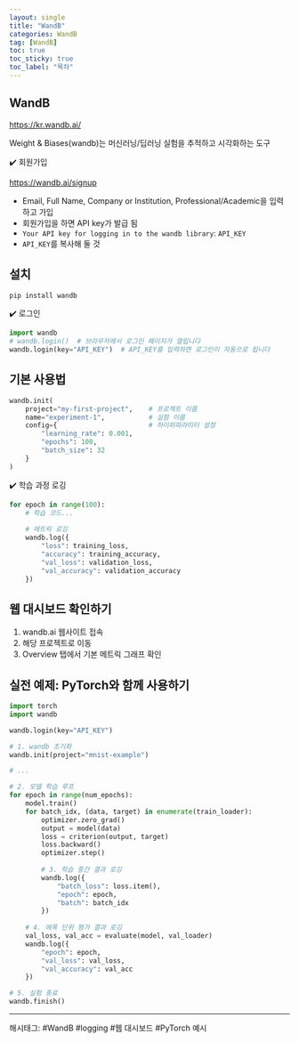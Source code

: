 ```yaml
---
layout: single
title: "WandB"
categories: WandB
tag: [WandB]
toc: true
toc_sticky: true
toc_label: "목차"
---
```


## WandB

<https://kr.wandb.ai/>

Weight & Biases(wandb)는 머신러닝/딥러닝 실험을 추적하고 시각화하는 도구

✔️ 회원가입

<https://wandb.ai/signup>

- Email, Full Name, Company or Institution, Professional/Academic을 입력하고 가입
- 회원가입을 하면 API key가 발급 됨
- `Your API key for logging in to the wandb library`: `API_KEY`
- `API_KEY`를 복사해 둘 것

## 설치

```bash
pip install wandb
```

✔️ 로그인

```python
import wandb
# wandb.login()  # 브라우저에서 로그인 페이지가 열립니다
wandb.login(key="API_KEY")  # API_KEY를 입력하면 로그인이 자동으로 됩니다
```

## 기본 사용법

```python
wandb.init(
    project="my-first-project",    # 프로젝트 이름
    name="experiment-1",           # 실험 이름
    config={                       # 하이퍼파라미터 설정
        "learning_rate": 0.001,
        "epochs": 100,
        "batch_size": 32
    }
)
```

✔️ 학습 과정 로깅

```python
for epoch in range(100):
    # 학습 코드...
    
    # 메트릭 로깅
    wandb.log({
        "loss": training_loss,
        "accuracy": training_accuracy,
        "val_loss": validation_loss,
        "val_accuracy": validation_accuracy
    })
```

## 웹 대시보드 확인하기

1. wandb.ai 웹사이트 접속
2. 해당 프로젝트로 이동
3. Overview 탭에서 기본 메트릭 그래프 확인

## 실전 예제: PyTorch와 함께 사용하기

```python
import torch
import wandb

wandb.login(key="API_KEY")

# 1. wandb 초기화
wandb.init(project="mnist-example")

# ...

# 2. 모델 학습 루프
for epoch in range(num_epochs):
    model.train()
    for batch_idx, (data, target) in enumerate(train_loader):
        optimizer.zero_grad()
        output = model(data)
        loss = criterion(output, target)
        loss.backward()
        optimizer.step()
        
        # 3. 학습 중간 결과 로깅
        wandb.log({
            "batch_loss": loss.item(),
            "epoch": epoch,
            "batch": batch_idx
        })
    
    # 4. 에폭 단위 평가 결과 로깅
    val_loss, val_acc = evaluate(model, val_loader)
    wandb.log({
        "epoch": epoch,
        "val_loss": val_loss,
        "val_accuracy": val_acc
    })

# 5. 실험 종료
wandb.finish()
```

---

해시태그: #WandB #logging #웹 대시보드 #PyTorch 예시
